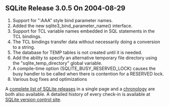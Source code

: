 ## SQLite Release 3\.0\.5 On 2004\-08\-29

1. Support for ":AAA" style bind parameter names.
2. Added the new sqlite3\_bind\_parameter\_name() interface.
3. Support for TCL variable names embedded in SQL statements in the
 TCL bindings.
4. The TCL bindings transfer data without necessarily doing a conversion
 to a string.
5. The database for TEMP tables is not created until it is needed.
6. Add the ability to specify an alternative temporary file directory
 using the "sqlite\_temp\_directory" global variable.
7. A compile\-time option (SQLITE\_BUSY\_RESERVED\_LOCK) causes the busy
 handler to be called when there is contention for a RESERVED lock.
8. Various bug fixes and optimizations



A [complete list of SQLite releases](../changes.html)
 in a single page and a [chronology](../chronology.html) are both also available.
 A detailed history of every
 check\-in is available at
 [SQLite version control site](https://www.sqlite.org/src/timeline).


